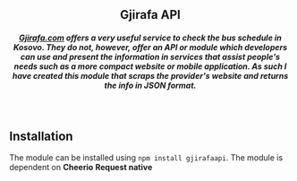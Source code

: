 # <h2 align="center">Gjirafa API</h2>


<h5 align="center"><a href="gjirafa.com">Gjirafa.com</a> offers a very useful service to check the bus schedule in Kosovo. They do not, however, offer an API or module which developers can use and present the information in services that assist people's needs such as a more compact website or mobile application. As such I have created this module that scraps the provider's website and returns the info in JSON format.</h5>
<br/>

## Installation
The module can be installed using ``npm install gjirafaapi``. The module is dependent on <strong>Cheerio</strong> <strong>Request native</strong> 





